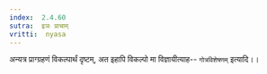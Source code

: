 ```yaml
---
index:  2.4.60
sutra:  इञः प्राचाम्
vritti:  nyasa
---
```


अन्यत्र प्राग्ग्रहणं विकल्पार्थं दृष्टम्, अत इहापि विकल्पो मा विज्ञायीत्याह-- `गोत्रविशेषणम्` इत्यादि।।

